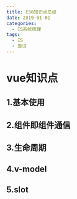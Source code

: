 ```yaml
---
title: ES6知识点总结
date: 2019-01-01
categories:
  - ES系统梳理
tags: 
  - ES
  - 面试
---
```



# vue知识点
## 1.基本使用
## 2.组件即组件通信
## 3.生命周期
## 4.v-model
## 5.slot